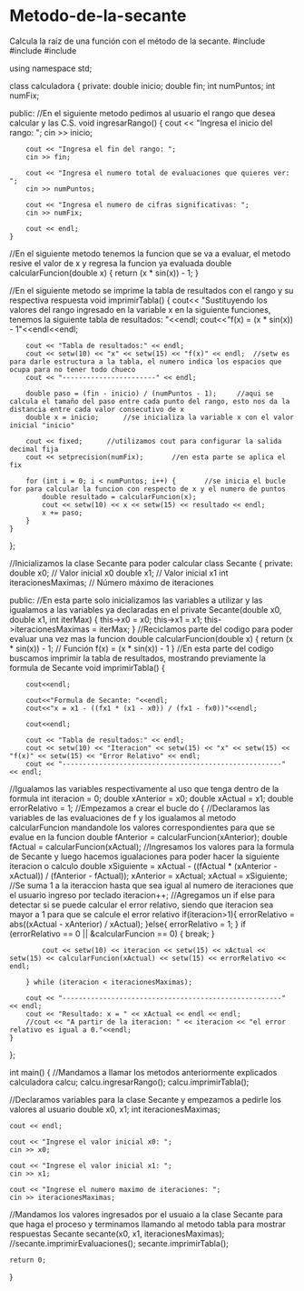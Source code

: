 # Metodo-de-la-secante
Calcula la raíz de una función con el método de la secante.
#include <iostream>
#include <cmath>
#include <iomanip>

using namespace std;

class calculadora {
private:
    double inicio;
    double fin;
    int numPuntos;
    int numFix;

public:
//En el siguiente metodo pedimos al usuario el rango que desea calcular y las C.S.
    void ingresarRango() {
        cout << "Ingresa el inicio del rango: ";
        cin >> inicio;

        cout << "Ingresa el fin del rango: ";
        cin >> fin;

        cout << "Ingresa el numero total de evaluaciones que quieres ver: ";
        cin >> numPuntos;

        cout << "Ingresa el numero de cifras significativas: ";
        cin >> numFix;

        cout << endl;
    }

//En el siguiente metodo tenemos la funcion que se va a evaluar, el metodo resive el valor de x y regresa la funcion ya evaluada
    double calcularFuncion(double x) {
        return (x * sin(x)) - 1;
    }

//En el siguiente metodo se imprime la tabla de resultados con el rango y su respectiva respuesta
    void imprimirTabla() {
        cout<< "Sustituyendo los valores del rango ingresado en la variable x en la siguiente funciones, tenemos la siguiente tabla de resultados: "<<endl;
        cout<<"f(x) = (x * sin(x)) - 1"<<endl<<endl;

        cout << "Tabla de resultados:" << endl;
        cout << setw(10) << "x" << setw(15) << "f(x)" << endl;  //setw es para darle estructura a la tabla, el numero indica los espacios que ocupa para no tener todo chueco
        cout << "-----------------------" << endl;

        double paso = (fin - inicio) / (numPuntos - 1);     //aqui se calcula el tamaño del paso entre cada punto del rango, esto nos da la distancia entre cada valor consecutivo de x
        double x = inicio;      //se inicializa la variable x con el valor inicial "inicio"

        cout << fixed;      //utilizamos cout para configurar la salida decimal fija
        cout << setprecision(numFix);       //en esta parte se aplica el fix

        for (int i = 0; i < numPuntos; i++) {       //se inicia el bucle for para calcular la funcion con respecto de x y el numero de puntos
            double resultado = calcularFuncion(x);
            cout << setw(10) << x << setw(15) << resultado << endl;
            x += paso;
        }
    }
};

//Inicializamos la clase Secante para poder calcular
class Secante {
private:
    double x0;   // Valor inicial x0
    double x1;   // Valor inicial x1
    int iteracionesMaximas;   // Número máximo de iteraciones

public:
//En esta parte solo inicializamos las variables a utilizar y las igualamos a las variables ya declaradas en el private
    Secante(double x0, double x1, int iterMax) {
        this->x0 = x0;
        this->x1 = x1;
        this->iteracionesMaximas = iterMax;
    }
//Reciclamos parte del codigo para poder evaluar una vez mas la funcion
    double calcularFuncion(double x) {
        return (x * sin(x)) - 1;  // Función f(x) = (x * sin(x)) - 1
    }
//En esta parte del codigo buscamos imprimir la tabla de resultados, mostrando previamente la formula de Secante
    void imprimirTabla() {

        cout<<endl;

        cout<<"Formula de Secante: "<<endl;
        cout<<"x = x1 - ((fx1 * (x1 - x0)) / (fx1 - fx0))"<<endl;

        cout<<endl;

        cout << "Tabla de resultados:" << endl;
        cout << setw(10) << "Iteracion" << setw(15) << "x" << setw(15) << "f(x)" << setw(15) << "Error Relativo" << endl;
        cout << "------------------------------------------------------" << endl;
//Igualamos las variables respectivamente al uso que tenga dentro de la formula
        int iteracion = 0;
        double xAnterior = x0;
        double xActual = x1;
        double errorRelativo = 1;
//Empezamos a crear el bucle
        do {
//Declaramos las variables de las evaluaciones de f y los igualamos al metodo calcularFuncion mandandole los valores correspondientes para que se evalue en la funcion
            double fAnterior = calcularFuncion(xAnterior);
            double fActual = calcularFuncion(xActual);
//Ingresamos los valores para la formula de Secante y luego hacemos igualaciones para poder hacer la siguiente iteracion o calculo
            double xSiguiente = xActual - ((fActual * (xAnterior - xActual)) / (fAnterior - fActual));
            xAnterior = xActual;
            xActual = xSiguiente;
//Se suma 1 a la iteraccion hasta que sea igual al numero de iteraciones que el usuario ingreso por teclado
            iteracion++;
//Agregamos un if else para detectar si se puede calcular el error relativo, siendo que iteracion sea mayor a 1 para que se calcule el error relativo
            if(iteracion>1){
                errorRelativo = abs((xActual - xAnterior) / xActual);
            }else{
                errorRelativo = 1;
            }
			if (errorRelativo == 0 || &calcularFuncion == 0) {
    		break; }
			
            cout << setw(10) << iteracion << setw(15) << xActual << setw(15) << calcularFuncion(xActual) << setw(15) << errorRelativo << endl;

        } while (iteracion < iteracionesMaximas);

        cout << "------------------------------------------------------" << endl;
        cout << "Resultado: x = " << xActual << endl << endl;
        //cout << "A partir de la iteracion: " << iteracion << "el error relativo es igual a 0."<<endl;
    }
};

int main() {
//Mandamos a llamar los metodos anteriormente explicados 
    calculadora calcu;
    calcu.ingresarRango();
    calcu.imprimirTabla();

//Declaramos variables para la clase Secante y empezamos a pedirle los valores al usuario
    double x0, x1;
    int iteracionesMaximas;

    cout << endl;

    cout << "Ingrese el valor inicial x0: ";
    cin >> x0;

    cout << "Ingrese el valor inicial x1: ";
    cin >> x1;

    cout << "Ingrese el numero maximo de iteraciones: ";
    cin >> iteracionesMaximas;

//Mandamos los valores ingresados por el usuaio a la clase Secante para que haga el proceso y terminamos llamando al metodo tabla para mostrar respuestas
    Secante secante(x0, x1, iteracionesMaximas);
    //secante.imprimirEvaluaciones();
    secante.imprimirTabla();

    return 0;
}
